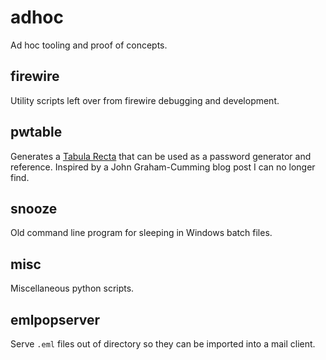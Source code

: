 # adhoc
Ad hoc tooling and proof of concepts.

## firewire

Utility scripts left over from firewire debugging and development.

## pwtable

Generates a [Tabula Recta][tabularecta] that can be used as a password generator and
reference. Inspired by a John Graham-Cumming blog post I can no longer
find.

## snooze

Old command line program for sleeping in Windows batch files.

## misc

Miscellaneous python scripts.

## emlpopserver

Serve `.eml` files out of directory so they can be imported into a 
mail client.

[tabularecta]: https://en.wikipedia.org/wiki/Tabula_recta

